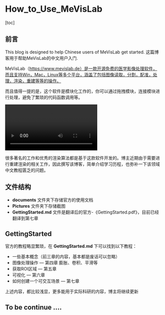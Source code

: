 # How_to_Use_MeVisLab
[toc]

## 前言
This blog is designed to help Chinese users of MeVisLab get started.
这篇博客用于帮助MeVisLab的中文用户入门.

MeVisLab（https://www.mevislab.de）是一款开源免费的医学影像处理软件，而且支持Win，Mac，Linux等多个平台，涵盖了包括图像读取，分割，配准，处理，渲染，重建等等的操作。

而且值得一提的是，这个软件是模块化工作的，你可以通过拖拽模块，连接模块进行处理，避免了繁琐的代码函数调用等。

<video src="https://www.mevislab.de/fileadmin/mevislab/daten/Movies/MeVisLab%20final_11112019_web.mp4">
</video>

很多著名的工作和优秀的渲染算法都是基于这款软件开发的。博主近期由于需要进行重建渲染的相关工作，因此撰写该博客，简单介绍学习历程，也弥补一下该领域中文教程匮乏的问题。

## 文件结构
- **documents** 文件夹下存储官方的使用文档
- **Pictures** 文件夹下存储截图
- **GettingStarted.md** 文件是翻译后的官方-《GettingStarted.pdf》，目前已经翻译到第七章

## GettingStarted

官方的教程略显繁琐，在 **GettingStarted.md** 下可以找到以下教程：

- 一些基本概念（前三章的内容，基本都是废话可以忽略）
- 图像处理操作 — 第四章 膨胀、卷积、平滑等
- 获取ROI区域 — 第五章
- 可视化 — 第六章
- 如何创建一个可交互场景 — 第七章

上述内容，都比较浅显，更多能用于实际科研的内容，博主将继续更新

## To be continue .... 
